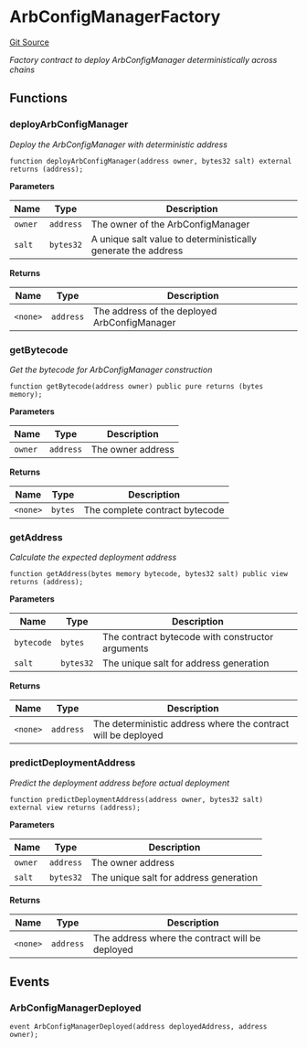 # ArbConfigManagerFactory
[Git Source](https://github.com/SyndicateProtocol/syndicate-appchains/blob/b28027a30c67e2de9f45368bdf6d7b4aecf3b0cf/src/config/ArbConfigManagerFactory.sol)

*Factory contract to deploy ArbConfigManager deterministically across chains*


## Functions
### deployArbConfigManager

*Deploy the ArbConfigManager with deterministic address*


```solidity
function deployArbConfigManager(address owner, bytes32 salt) external returns (address);
```
**Parameters**

|Name|Type|Description|
|----|----|-----------|
|`owner`|`address`|The owner of the ArbConfigManager|
|`salt`|`bytes32`|A unique salt value to deterministically generate the address|

**Returns**

|Name|Type|Description|
|----|----|-----------|
|`<none>`|`address`|The address of the deployed ArbConfigManager|


### getBytecode

*Get the bytecode for ArbConfigManager construction*


```solidity
function getBytecode(address owner) public pure returns (bytes memory);
```
**Parameters**

|Name|Type|Description|
|----|----|-----------|
|`owner`|`address`|The owner address|

**Returns**

|Name|Type|Description|
|----|----|-----------|
|`<none>`|`bytes`|The complete contract bytecode|


### getAddress

*Calculate the expected deployment address*


```solidity
function getAddress(bytes memory bytecode, bytes32 salt) public view returns (address);
```
**Parameters**

|Name|Type|Description|
|----|----|-----------|
|`bytecode`|`bytes`|The contract bytecode with constructor arguments|
|`salt`|`bytes32`|The unique salt for address generation|

**Returns**

|Name|Type|Description|
|----|----|-----------|
|`<none>`|`address`|The deterministic address where the contract will be deployed|


### predictDeploymentAddress

*Predict the deployment address before actual deployment*


```solidity
function predictDeploymentAddress(address owner, bytes32 salt) external view returns (address);
```
**Parameters**

|Name|Type|Description|
|----|----|-----------|
|`owner`|`address`|The owner address|
|`salt`|`bytes32`|The unique salt for address generation|

**Returns**

|Name|Type|Description|
|----|----|-----------|
|`<none>`|`address`|The address where the contract will be deployed|


## Events
### ArbConfigManagerDeployed

```solidity
event ArbConfigManagerDeployed(address deployedAddress, address owner);
```

